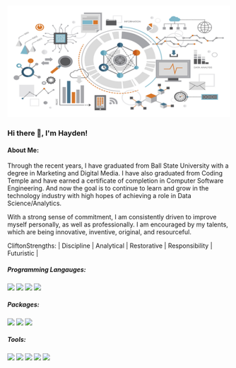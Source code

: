 ![](Data_Banner.png)

### Hi there 👋, I'm Hayden!
<!--
**Hmlynch/Hmlynch** is a ✨ _special_ ✨ repository because its `README.md` (this file) appears on your GitHub profile.
-->
#### About Me:
Through the recent years, I have graduated from Ball State University with a degree in Marketing and Digital Media. I have also graduated from Coding Temple and have earned a certificate of completion in Computer Software Engineering. And now the goal is to continue to learn and grow in the technology industry with high hopes of achieving a role in Data Science/Analytics.

With a strong sense of commitment, I am consistently driven to improve myself personally, as well as professionally. I am encouraged by my talents, which are being innovative, inventive, original, and resourceful. 

CliftonStrengths:
| Discipline | Analytical | Restorative | Responsibility | Futuristic |

##### Programming Langauges:

[<img src="https://img.shields.io/badge/Python-blue?style=for-the-badge&logo=python&logoColor=white"/>]()
[<img src="https://img.shields.io/badge/RStuido-11b5d6?style=for-the-badge&logo=R&logoColor=white"/>]()
[<img src="https://img.shields.io/badge/PostgreSQL-white?style=for-the-badge&logo=postgresql&logoColor=black"/>]()
[<img src="https://img.shields.io/badge/Bigquery-020b6e?style=for-the-badge&logo=google&logoColor=white"/>]()

##### Packages:

[<img src="https://img.shields.io/badge/Pandas-blue?style=for-the-badge&logo=python&logoColor=white"/>]()
[<img src="https://img.shields.io/badge/Numpy-blue?style=for-the-badge&logo=python&logoColor=white"/>]()
[<img src="https://img.shields.io/badge/Tidyverse-11b5d6?style=for-the-badge&logo=R&logoColor=white"/>]()

##### Tools: 

[<img src="https://img.shields.io/badge/Git-orange?style=for-the-badge&logo=Git&logoColor=white"/>]()
[<img src="https://img.shields.io/badge/Excel-25631c?style=for-the-badge&logo=excel&logoColor=white"/>]()
[<img src="https://img.shields.io/badge/GitHub-black?style=for-the-badge&logo=GitHub&logoColor=white"/>]()
[<img src="https://img.shields.io/badge/Tableau-red?style=for-the-badge&logo=tableau&logoColor=white"/>]()
[<img src="https://img.shields.io/badge/Google_Sheets-05f54d?style=for-the-badge&logo=google&logoColor=white"/>]()
